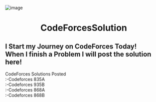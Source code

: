 ![image](https://github.com/ShivenKhurana/CodeForcesSolution/assets/93198336/a1a643cc-8ce1-47ac-ac14-073cfd830cf3)



<p1>
<h1 align="center">CodeForcesSolution</h1> 

I Start my Journey on CodeForces Today!   
When I finish a Problem I will post the solution here!
--------------------------------------------------------
CodeForces Solutions Posted   
        :-Codeforces 835A   
        :-Codeforces 935B   
        :-Codeforces 868A   
        :-Codeforces 868B
<p1>
